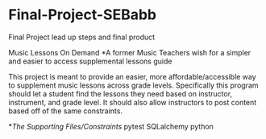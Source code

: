 # Final-Project-SEBabb
Final Project lead up steps and final product

Music Lessons On Demand
*A former Music Teachers wish for a simpler and easier to access supplemental lessons guide

This project is meant to provide an easier, more affordable/accessible way to supplement music lessons across grade levels. Specifically this program should let a student find the lessons they need based on instructor, instrument, and grade level. It should also allow instructors to post content based off of the same constraints.

**The Supporting Files/Constraints*
pytest
SQLalchemy
python
